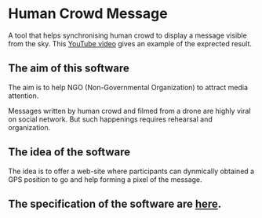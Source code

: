 # Human Crowd Message

A tool that helps synchronising human crowd to display a message visible from the sky.
This [YouTube video](https://youtu.be/b5hAUOMHUs4?t=13) gives an example of the exprected result.

## The aim of this software 

The aim is to help NGO (Non-Governmental Organization) to attract media attention.

Messages written by human crowd and filmed from a drone are highly viral on social network.
But such happenings requires rehearsal and organization.

## The idea of the software

The idea is to offer a web-site where participants can dynmically obtained a GPS position to go and help forming a pixel of the message.

## The specification of the software are [here](specification.md).


